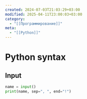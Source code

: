 ```yaml
---
created: 2024-07-03T21:03:29+03:00
modified: 2025-04-11T23:00:03+03:00
category:
  - "[[Программирование]]"
meta:
  - "[[Python]]"
---
```


# Python syntax

## Input

``` python
name = input()
print(name, sep=", ", end="!")
```
